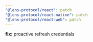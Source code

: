 ```yaml
---
"@lens-protocol/react": patch
"@lens-protocol/react-native": patch
"@lens-protocol/react-web": patch
---
```


**fix:** proactive refresh credentials

